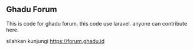 ## Ghadu Forum
This is code for ghadu forum. this code use laravel. anyone can contribute here.

silahkan kunjungi https://forum.ghadu.id
